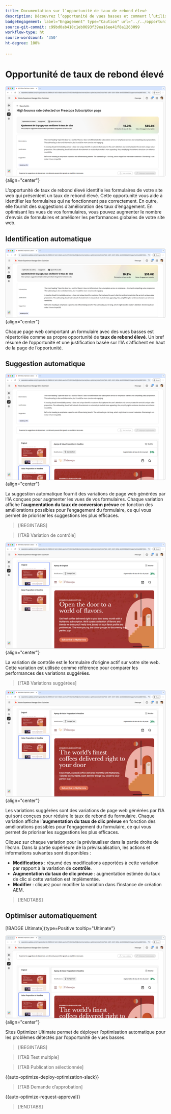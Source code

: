 ```yaml
---
title: Documentation sur l’opportunité de taux de rebond élevé
description: Découvrez l’opportunité de vues basses et comment l’utiliser pour améliorer l’engagement des formulaires sur votre site web.
badgeEngagement: label="Engagement" type="Caution" url="../../opportunity-types/engagement.md" tooltip="Engagement"
source-git-commit: c99bd0ab418c1eb0693f39ea16ee41f8a1263099
workflow-type: ht
source-wordcount: '350'
ht-degree: 100%

---
```



# Opportunité de taux de rebond élevé

![Opportunité de taux de rebond élevé](./assets/high-bounce-rate/hero.png){align="center"}

L’opportunité de taux de rebond élevé identifie les formulaires de votre site web qui présentent un taux de rebond élevé. Cette opportunité vous aide à identifier les formulaires qui ne fonctionnent pas correctement. En outre, elle fournit des suggestions d’amélioration des taux d’engagement. En optimisant les vues de vos formulaires, vous pouvez augmenter le nombre d’envois de formulaires et améliorer les performances globales de votre site web.

## Identification automatique

![Identification automatique du taux de rebond élevé](./assets/high-bounce-rate/auto-identify.png){align="center"}

Chaque page web comportant un formulaire avec des vues basses est répertoriée comme sa propre opportunité de **taux de rebond élevé**. Un bref résumé de l’opportunité et une justification basée sur l’IA s’affichent en haut de la page de l’opportunité.

## Suggestion automatique

![Suggestion automatique de taux de rebond élevé](./assets/high-bounce-rate/auto-suggest.png){align="center"}

La suggestion automatique fournit des variations de page web générées par l’IA conçues pour augmenter les vues de vos formulaires. Chaque variation affiche l’**augmentation du taux de conversion prévue** en fonction des améliorations possibles pour l’engagement du formulaire, ce qui vous permet de prioriser les suggestions les plus efficaces.

>[!BEGINTABS]

>[!TAB Variation de contrôle]

![Variations d’origine](./assets/high-bounce-rate/original-variation.png){align="center"}

La variation de contrôle est le formulaire d’origine actif sur votre site web. Cette variation est utilisée comme référence pour comparer les performances des variations suggérées.

>[!TAB Variations suggérées]

![Variations suggérées](./assets/high-bounce-rate/suggested-variations.png){align="center"}

Les variations suggérées sont des variations de page web générées par l’IA qui sont conçues pour réduire le taux de rebond du formulaire. Chaque variation affiche l’**augmentation du taux de clic prévue** en fonction des améliorations possibles pour l’engagement du formulaire, ce qui vous permet de prioriser les suggestions les plus efficaces.

Cliquez sur chaque variation pour la prévisualiser dans la partie droite de l’écran. Dans la partie supérieure de la prévisualisation, les actions et informations suivantes sont disponibles :

* **Modifications** : résumé des modifications apportées à cette variation par rapport à la variation de **contrôle**.
* **Augmentation du taux de clic prévue** : augmentation estimée du taux de clic si cette variation est implémentée.
* **Modifier** : cliquez pour modifier la variation dans l’instance de création AEM.

>[!ENDTABS]

## Optimiser automatiquement

[!BADGE Ultimate]{type=Positive tooltip="Ultimate"}

![Optimisation automatique du taux de rebond élevé](./assets/high-bounce-rate/auto-optimize.png){align="center"}

Sites Optimizer Ultimate permet de déployer l’optimisation automatique pour les problèmes détectés par l’opportunité de vues basses.

>[!BEGINTABS]

>[!TAB Test multiple]


>[!TAB Publication sélectionnée]

{{auto-optimize-deploy-optimization-slack}}

>[!TAB Demande d’approbation]

{{auto-optimize-request-approval}}

>[!ENDTABS]
